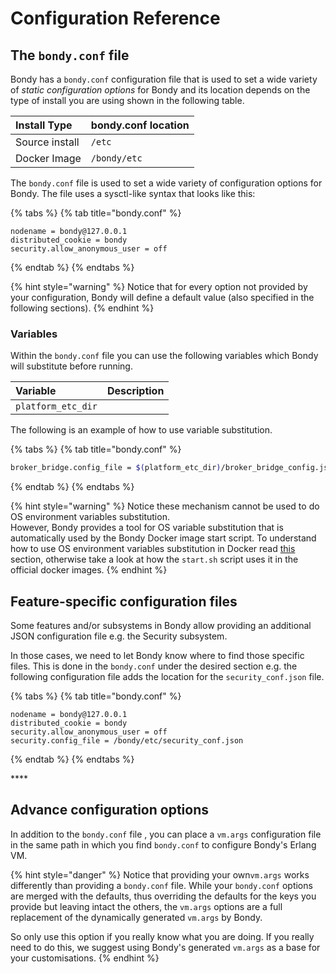 # Configuration Reference

## The `bondy.conf` file

Bondy  has a `bondy.conf` configuration file that is used to set a wide variety of _static configuration options_ for Bondy and its location depends on the type of install you are using shown in the following table.

| Install Type | bondy.conf location |
| :--- | :--- |
| Source install | `/etc` |
| Docker Image | `/bondy/etc` |

The `bondy.conf` file is used to set a wide variety of configuration options for Bondy. The file uses a sysctl-like syntax that looks like this:

{% tabs %}
{% tab title="bondy.conf" %}
```text
nodename = bondy@127.0.0.1
distributed_cookie = bondy
security.allow_anonymous_user = off
```
{% endtab %}
{% endtabs %}

{% hint style="warning" %}
Notice that for every option not provided by your configuration, Bondy will define a default value \(also specified in the following sections\).
{% endhint %}

### Variables

Within the `bondy.conf` file you can use the following variables which Bondy will substitute before running.

| Variable | Description |
| :--- | :--- |
| `platform_etc_dir` |  |

The following is an example of how to use variable substitution.

{% tabs %}
{% tab title="bondy.conf" %}
```bash
broker_bridge.config_file = $(platform_etc_dir)/broker_bridge_config.json
```
{% endtab %}
{% endtabs %}

{% hint style="warning" %}
Notice these mechanism cannot be used to do OS environment variables substitution.   
However, Bondy provides a tool for OS variable substitution that is automatically used by the Bondy Docker image start script. To understand how to use OS environment variables substitution in Docker read [this](../configuring-bondy-on-docker.md#os-environment-variable-substitution) section, otherwise take a look at how the `start.sh` script uses it in the official docker images.
{% endhint %}

## Feature-specific configuration files

Some features and/or subsystems in Bondy  allow providing an additional JSON configuration file e.g. the Security subsystem.

In those cases, we need to let Bondy know where to find those specific files. This is done in the `bondy.conf` under the desired section e.g. the following configuration file adds the location for the `security_conf.json` file.

{% tabs %}
{% tab title="bondy.conf" %}
```text
nodename = bondy@127.0.0.1
distributed_cookie = bondy
security.allow_anonymous_user = off
security.config_file = /bondy/etc/security_conf.json
```
{% endtab %}
{% endtabs %}

\*\*\*\*

## Advance configuration options

In addition to the `bondy.conf` file , you can place a `vm.args` configuration file in the same path in which you find `bondy.conf` to configure Bondy's Erlang VM.

{% hint style="danger" %}
Notice that providing your own`vm.args` works differently than providing a `bondy.conf` file. While your `bondy.conf` options are merged with the defaults, thus overriding the defaults for the keys you provide but leaving intact the others, the `vm.args` options are a full replacement of the dynamically generated `vm.args` by Bondy. 

So only use this option if you really know what you are doing. If you really need to do this, we suggest  using Bondy's generated `vm.args` as a base for your customisations.
{% endhint %}

